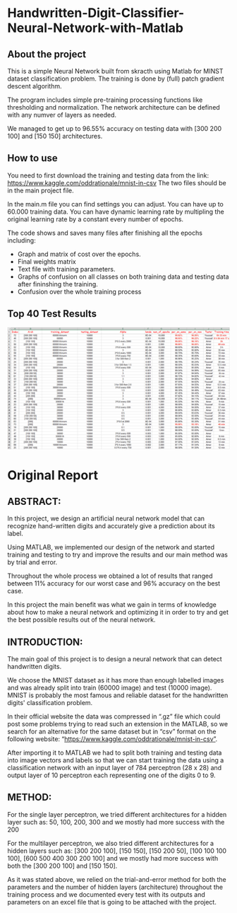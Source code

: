 # Handwritten-Digit-Classifier-Neural-Network-with-Matlab

## About the project
This is a simple Neural Network built from skracth using Matlab for MINST dataset classification problem.
The training is done by (full) patch gradient descent algorithm.

The program includes simple pre-training processing functions like thresholding and normalization.
The network architecture can be defined with any numver of layers as needed.

We managed to get up to 96.55% accuracy on testing data with [300 200 100] and [150 150] architectures.


## How to use
You need to first download the training and testing data from the link: https://www.kaggle.com/oddrationale/mnist-in-csv
The two files should be in the main project file.

In the main.m file you can find settings you can adjust.
You can have up to 60.000 training data.
You can have dynamic learning rate by multipling the original learning rate by a constant every number of epochs.

The code shows and saves many files after finishing all the epochs including:
 - Graph and matrix of cost over the epochs.
 - Final weights matrix
 - Text file with training parameters.
 - Graphs of confusion on all classes on both training data and testing data after fininshing the training.
 - Confusion over the whole training process

## Top 40 Test Results
![Results](Top40Results.png)


# Original Report
## ABSTRACT:

In this project, we design an artificial neural network model that can recognize hand-written digits and
accurately give a prediction about its label.

Using MATLAB, we implemented our design of the network and started training and testing to try and
improve the results and our main method was by trial and error.

Throughout the whole process we obtained a lot of results that ranged between 11% accuracy for our
worst case and 96% accuracy on the best case.

In this project the main benefit was what we gain in terms of knowledge about how to make a neural
network and optimizing it in order to try and get the best possible results out of the neural network.


## INTRODUCTION:

The main goal of this project is to design a neural network that can detect handwritten digits.

We choose the MNIST dataset as it has more than enough labelled images and was already split into
train (60000 image) and test (10000 image). MNIST is probably the most famous and reliable dataset for
the handwritten digits' classification problem.

In their official website the data was compressed in “.gz” file which could post some problems trying to
read such an extension in the MATLAB, so we search for an alternative for the same dataset but in “csv”
format on the following website: “https://www.kaggle.com/oddrationale/mnist-in-csv”.

After importing it to MATLAB we had to split both training and testing data into image vectors and labels
so that we can start training the data using a classification network with an input layer of 784
perceptron (28 x 28) and output layer of 10 perceptron each representing one of the digits 0 to 9.


## METHOD:

For the single layer perceptron, we tried different architectures for a hidden layer such as: 50, 100, 200,
300 and we mostly had more success with the 200

For the multilayer perceptron, we also tried different architectures for a hidden layers such as: [300 200
100], [150 150], [150 200 50], [100 100 100 100], [600 500 400 300 200 100] and we mostly had more
success with both the [300 200 100] and [150 150].

As it was stated above, we relied on the trial-and-error method for both the parameters and the number
of hidden layers (architecture) throughout the training process and we documented every test with its
outputs and parameters on an excel file that is going to be attached with the project.

